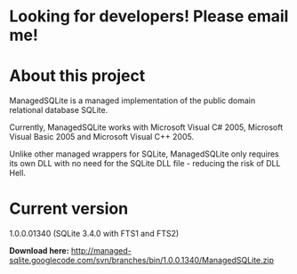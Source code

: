 # Looking for developers!  Please email me! #

# About this project #

ManagedSQLite is a managed implementation of the public domain relational database SQLite.

Currently, ManagedSQLite works with Microsoft Visual C# 2005, Microsoft Visual Basic 2005 and Microsoft Visual C++ 2005.

Unlike other managed wrappers for SQLite, ManagedSQLite only requires its own DLL with no need for the SQLite DLL file - reducing the risk of DLL Hell.

# Current version #
1.0.0.01340 (SQLite 3.4.0 with FTS1 and FTS2)

**Download here:**
http://managed-sqlite.googlecode.com/svn/branches/bin/1.0.0.1340/ManagedSQLite.zip